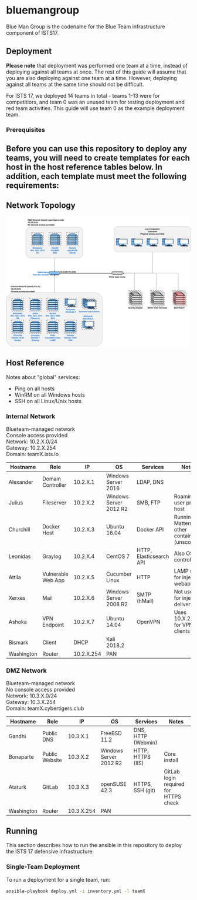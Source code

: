 # bluemangroup

Blue Man Group is the codename for the Blue Team infrastructure component of ISTS17.

## Deployment
**Please note** that deployment was performed one team at a time, instead of
deploying against all teams at once. The rest of this guide will assume that
you are also deploying against one team at a time. However, deploying against
all teams at the same time should not be difficult.

For ISTS 17, we deployed 14 teams in total - teams 1-13 were for competitiors,
and team 0 was an unused team for testing deployment and red team activities.
This guide will use team 0 as the example deployment team.

### Prerequisites
Before you can use this repository to deploy any teams, you will need to create
templates for each host in the host reference tables below. In addition, each
template must meet the following requirements:
- 

## Network Topology
![ISTS 17 topology](network.png)

## Host Reference
Notes about "global" services:
- Ping on all hosts
- WinRM on all Windows hosts
- SSH on all Linux/Unix hosts

### Internal Network
Blueteam-managed network  
Console access provided  
Network: 10.2.X.0/24  
Gateway: 10.2.X.254  
Domain: teamX.ists.io  

| Hostname    | Role                | IP          | OS                      | Services                | Notes |
|-------------|---------------------|-------------|-------------------------|-------------------------|-------|
| Alexander   | Domain Controller   | 10.2.X.1    | Windows Server 2016     | LDAP, DNS               ||
| Julius      | Fileserver          | 10.2.X.2    | Windows Server 2012 R2  | SMB, FTP                | Roaming user profile host |
| Churchill   | Docker Host         | 10.2.X.3    | Ubuntu 16.04            | Docker API              | Running Mattermost, other containers (unscored) |
| Leonidas    | Graylog             | 10.2.X.4    | CentOS 7                | HTTP, Elasticsearch API | Also OSSEC controller |
| Attila      | Vulnerable Web App  | 10.2.X.5    | Cucumber Linux          | HTTP                    | LAMP stack for injects webapp |
| Xerxes      | Mail                | 10.2.X.6    | Windows Server 2008 R2  | SMTP (hMail)            | Not used for inject delivery |
| Ashoka      | VPN Endpoint        | 10.2.X.7    | Ubuntu 14.04            | OpenVPN                 | Uses 10.X.2.0/24 for VPN clients |
| Bismark     | Client              | DHCP        | Kali 2018.2             |                         ||
| Washington  | Router              | 10.2.X.254  | PAN                     |                         ||

### DMZ Network
Blueteam-managed network  
No console access provided  
Network: 10.3.X.0/24  
Gateway: 10.3.X.254  
Domain: teamX.cybertigers.club  

| Hostname    | Role                | IP          | OS                      | Services                | Notes |
|-------------|---------------------|-------------|-------------------------|-------------------------|-------|
| Gandhi      | Public DNS          | 10.3.X.1    | FreeBSD 11.2            | DNS, HTTP (Webmin)      ||
| Bonaparte   | Public Website      | 10.3.X.2    | Windows Server 2012 R2  | HTTP, HTTPS (IIS)       | Core install |
| Ataturk     | GitLab              | 10.3.X.3    | openSUSE 42.3           | HTTPS, SSH (git)        | GitLab login required for HTTPS check |
| Washington  | Router              | 10.3.X.254  | PAN                     |                         ||

## Running
This section describes how to run the ansible in this repository to deploy the
ISTS 17 defensive infrastructure.

### Single-Team Deployment
To run a deployment for a single team, run:
```bash
ansible-playbook deploy.yml -i inventory.yml -l teamX
```
